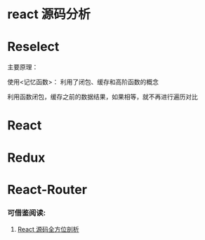 # react 源码分析


# Reselect

主要原理：

使用<记忆函数>：
利用了闭包、缓存和高阶函数的概念

利用函数闭包，缓存之前的数据结果，如果相等，就不再进行遍历对比


# React

# Redux

# React-Router

### 可借鉴阅读:

1. [React 源码全方位剖析](http://www.sosout.com/2018/08/12/react-source-analysis.html)